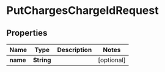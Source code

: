 
# PutChargesChargeIdRequest

## Properties
Name | Type | Description | Notes
------------ | ------------- | ------------- | -------------
**name** | **String** |  |  [optional]



